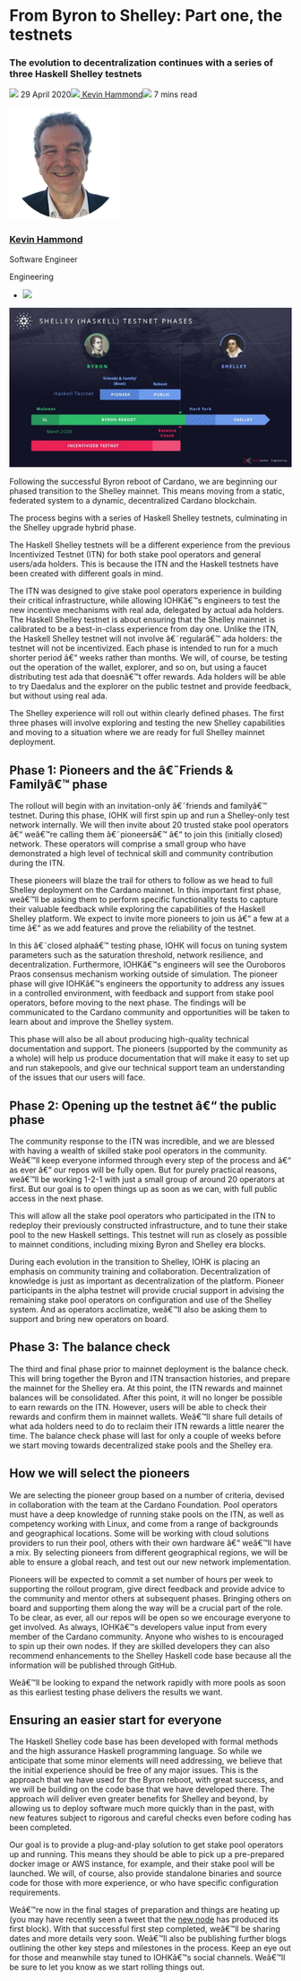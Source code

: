 # From Byron to Shelley: Part one, the testnets
### **The evolution to decentralization continues with a series of three Haskell Shelley testnets**
![](img/2020-04-29-from-byron-to-shelley-part-one-the-testnets.002.png) 29 April 2020![](img/2020-04-29-from-byron-to-shelley-part-one-the-testnets.002.png)[ Kevin Hammond](tmp//en/blog/authors/kevin-hammond/page-1/)![](img/2020-04-29-from-byron-to-shelley-part-one-the-testnets.003.png) 7 mins read

![Kevin Hammond](img/2020-04-29-from-byron-to-shelley-part-one-the-testnets.004.png)[](tmp//en/blog/authors/kevin-hammond/page-1/)
### [**Kevin Hammond**](tmp//en/blog/authors/kevin-hammond/page-1/)
Software Engineer

Engineering

- ![](img/2020-04-29-from-byron-to-shelley-part-one-the-testnets.005.png)[](https://twitter.com/inputoutputhk "Twitter")

![From Byron to Shelley: Part one, the testnets](img/2020-04-29-from-byron-to-shelley-part-one-the-testnets.006.jpeg)

Following the successful Byron reboot of Cardano, we are beginning our phased transition to the Shelley mainnet. This means moving from a static, federated system to a dynamic, decentralized Cardano blockchain.

The process begins with a series of Haskell Shelley testnets, culminating in the Shelley upgrade hybrid phase.

The Haskell Shelley testnets will be a different experience from the previous Incentivized Testnet (ITN) for both stake pool operators and general users/ada holders. This is because the ITN and the Haskell testnets have been created with different goals in mind.

The ITN was designed to give stake pool operators experience in building their critical infrastructure, while allowing IOHKâ€™s engineers to test the new incentive mechanisms with real ada, delegated by actual ada holders. The Haskell Shelley testnet is about ensuring that the Shelley mainnet is calibrated to be a best-in-class experience from day one. Unlike the ITN, the Haskell Shelley testnet will not involve â€˜regularâ€™ ada holders: the testnet will not be incentivized. Each phase is intended to run for a much shorter period â€“ weeks rather than months. We will, of course, be testing out the operation of the wallet, explorer, and so on, but using a faucet distributing test ada that doesnâ€™t offer rewards. Ada holders will be able to try Daedalus and the explorer on the public testnet and provide feedback, but without using real ada.

The Shelley experience will roll out within clearly defined phases. The first three phases will involve exploring and testing the new Shelley capabilities and moving to a situation where we are ready for full Shelley mainnet deployment.
## **Phase 1: Pioneers and the â€˜Friends & Familyâ€™ phase**
The rollout will begin with an invitation-only â€˜friends and familyâ€™ testnet. During this phase, IOHK will first spin up and run a Shelley-only test network internally. We will then invite about 20 trusted stake pool operators â€“ weâ€™re calling them â€˜pioneersâ€™ â€“ to join this (initially closed) network. These operators will comprise a small group who have demonstrated a high level of technical skill and community contribution during the ITN.

These pioneers will blaze the trail for others to follow as we head to full Shelley deployment on the Cardano mainnet. In this important first phase, weâ€™ll be asking them to perform specific functionality tests to capture their valuable feedback while exploring the capabilities of the Haskell Shelley platform. We expect to invite more pioneers to join us â€“ a few at a time â€“ as we add features and prove the reliability of the testnet.

In this â€˜closed alphaâ€™ testing phase, IOHK will focus on tuning system parameters such as the saturation threshold, network resilience, and decentralization. Furthermore, IOHKâ€™s engineers will see the Ouroboros Praos consensus mechanism working outside of simulation. The pioneer phase will give IOHKâ€™s engineers the opportunity to address any issues in a controlled environment, with feedback and support from stake pool operators, before moving to the next phase. The findings will be communicated to the Cardano community and opportunities will be taken to learn about and improve the Shelley system.

This phase will also be all about producing high-quality technical documentation and support. The pioneers (supported by the community as a whole) will help us produce documentation that will make it easy to set up and run stakepools, and give our technical support team an understanding of the issues that our users will face.
## **Phase 2: Opening up the testnet â€“ the public phase**
The community response to the ITN was incredible, and we are blessed with having a wealth of skilled stake pool operators in the community. Weâ€™ll keep everyone informed through every step of the process and â€“ as ever â€“ our repos will be fully open. But for purely practical reasons, weâ€™ll be working 1-2-1 with just a small group of around 20 operators at first. But our goal is to open things up as soon as we can, with full public access in the next phase.

This will allow all the stake pool operators who participated in the ITN to redeploy their previously constructed infrastructure, and to tune their stake pool to the new Haskell settings. This testnet will run as closely as possible to mainnet conditions, including mixing Byron and Shelley era blocks.

During each evolution in the transition to Shelley, IOHK is placing an emphasis on community training and collaboration. Decentralization of knowledge is just as important as decentralization of the platform. Pioneer participants in the alpha testnet will provide crucial support in advising the remaining stake pool operators on configuration and use of the Shelley system. And as operators acclimatize, weâ€™ll also be asking them to support and bring new operators on board.
## **Phase 3: The balance check**
The third and final phase prior to mainnet deployment is the balance check. This will bring together the Byron and ITN transaction histories, and prepare the mainnet for the Shelley era. At this point, the ITN rewards and mainnet balances will be consolidated. After this point, it will no longer be possible to earn rewards on the ITN. However, users will be able to check their rewards and confirm them in mainnet wallets. Weâ€™ll share full details of what ada holders need to do to reclaim their ITN rewards a little nearer the time. The balance check phase will last for only a couple of weeks before we start moving towards decentralized stake pools and the Shelley era.
## **How we will select the pioneers**
We are selecting the pioneer group based on a number of criteria, devised in collaboration with the team at the Cardano Foundation. Pool operators must have a deep knowledge of running stake pools on the ITN, as well as competency working with Linux, and come from a range of backgrounds and geographical locations. Some will be working with cloud solutions providers to run their pool, others with their own hardware â€“ weâ€™ll have a mix. By selecting pioneers from different geographical regions, we will be able to ensure a global reach, and test out our new network implementation.

Pioneers will be expected to commit a set number of hours per week to supporting the rollout program, give direct feedback and provide advice to the community and mentor others at subsequent phases. Bringing others on board and supporting them along the way will be a crucial part of the role. To be clear, as ever, all our repos will be open so we encourage everyone to get involved. As always, IOHKâ€™s developers value input from every member of the Cardano community. Anyone who wishes to is encouraged to spin up their own nodes. If they are skilled developers they can also recommend enhancements to the Shelley Haskell code base because all the information will be published through GitHub.

Weâ€™ll be looking to expand the network rapidly with more pools as soon as this earliest testing phase delivers the results we want.
## **Ensuring an easier start for everyone**
The Haskell Shelley code base has been developed with formal methods and the high assurance Haskell programming language. So while we anticipate that some minor elements will need addressing, we believe that the initial experience should be free of any major issues. This is the approach that we have used for the Byron reboot, with great success, and we will be building on the code base that we have developed there. The approach will deliver even greater benefits for Shelley and beyond, by allowing us to deploy software much more quickly than in the past, with new features subject to rigorous and careful checks even before coding has been completed.

Our goal is to provide a plug-and-play solution to get stake pool operators up and running. This means they should be able to pick up a pre-prepared docker image or AWS instance, for example, and their stake pool will be launched. We will, of course, also provide standalone binaries and source code for those with more experience, or who have specific configuration requirements.

Weâ€™re now in the final stages of preparation and things are heating up (you may have recently seen a tweet that the [new node](https://twitter.com/IOHK_Charles/status/1254642739247022081) has produced its first block). With that successful first step completed, weâ€™ll be sharing dates and more details very soon. Weâ€™ll also be publishing further blogs outlining the other key steps and milestones in the process. Keep an eye out for those and meanwhile stay tuned to IOHKâ€™s social channels. Weâ€™ll be sure to let you know as we start rolling things out.
